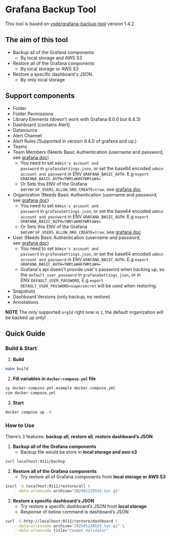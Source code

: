 # Grafana Backup Tool

This tool is based on [ysde/grafana-backup-tool](https://github.com/ysde/grafana-backup-tool) version 1.4.2.

## The aim of this tool

- Backup all of the Grafana components
    - By local storage and AWS S3
- Restore all of the Grafana components
    - By local storage or AWS S3
- Restore a specific dashboard's JSON.
    - By only local storage

## Support components

- Folder
- Folder Permissions
- Library Elements (doesn't work with Grafana 8.0.0 but 8.4.3)
- Dashboard (contains Alert)
- Datasource
- Alert Channel
- Alert Rules (Supported in version 9.4.0 of grafana and up.)
- Teams
- Team Members (Needs Basic Authentication (username and password, see [grafana doc](https://grafana.com/docs/grafana/latest/http_api/org/#admin-organizations-api))
    - You need to set `Admin's account and password` in `grafanaSettings.json`, or set the base64 encoded `admin account and password` in ENV `GRAFANA_BASIC_AUTH`. E.g `export GRAFANA_BASIC_AUTH=YWRtaW46YWRtaW4=`
    - Or Sets this ENV of the Grafana server `GF_USERS_ALLOW_ORG_CREATE=true`. see [grafana doc](https://grafana.com/docs/grafana/latest/http_api/org/#create-organization)
- Organization (Needs Basic Authentication (username and password, see [grafana doc](https://grafana.com/docs/grafana/latest/http_api/org/#admin-organizations-api))
    - You need to set `Admin's account and password` in `grafanaSettings.json`, or set the base64 encoded `admin account and password` in ENV `GRAFANA_BASIC_AUTH`. E.g `export GRAFANA_BASIC_AUTH=YWRtaW46YWRtaW4=`
    - Or Sets this ENV of the Grafana server `GF_USERS_ALLOW_ORG_CREATE=true`. see [grafana doc](https://grafana.com/docs/grafana/latest/http_api/org/#create-organization)
- User (Needs Basic Authentication (username and password, see [grafana doc](https://grafana.com/docs/grafana/latest/http_api/org/#admin-organizations-api))
    - You need to set `Admin's account and password` in `grafanaSettings.json`, or set the base64 encoded `admin account and password` in ENV `GRAFANA_BASIC_AUTH`. E.g `export GRAFANA_BASIC_AUTH=YWRtaW46YWRtaW4=`
    - Grafana's api doesn't provide user's password when backing up, so the `default_user_password` in `grafanaSettings.json`, or in ENV `DEFAULT_USER_PASSWORD`, E.g `export DEFAULT_USER_PASSWORD=supersecret` will be used when restoring.
- Snapshots
- Dashboard Versions (only backup, no restore)
- Annotations

**NOTE** The only supported `orgId` right now is `1`, the default organization will be backed up only!

## Quick Guide

### Build & Start

1. **Build**

```bash
make build
```

2. **Fill variables in `docker-compose.yml` file**

```bash
cp docker-compose.yml.example docker-compose.yml
vim docker-compose.yml
```

3. **Start**

```bash
docker compose up -d
```

### How to Use

There’s 3 features: **backup all**, **restore all**, **restore dashboard’s JSON**.

1. **Backup all of the Grafana components**
    - Backup file would be store in **local storage and aws s3**

```bash
curl localhost:9111/backup
```

2. **Restore all of the Grafana components**
    - Try restore all of Grafana components from **local storage or AWS S3**

```bash
1curl -G localhost:9111/restore/all \
	--data-urlencode archive="202501220533.tar.gz"
```

3. **Restore a specific dashboard's JSON**
    - Try restore a specific dashboard’s JSON from **local storage**
    - Response of below command is dashboard’s JSON

```bash
curl -G http://localhost:9111/restore/dashboard \
	--data-urlencode archive="202501220533.tar.gz" \
	--data-urlencode title="Cosmos Validator"
```
